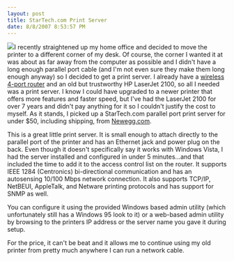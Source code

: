 ```yaml
---
layout: post
title: StarTech.com Print Server
date: 8/8/2007 8:53:57 PM
---
```


[![](http://www.startech.com/Share/Gallery/Small/pm1115p.small.jpg)](javascript:popUp('PhotoGallery.aspx?ProductID=pm1115p'))I recently straightened up my home office and decided to move the printer to a different corner of my desk. Of course, the corner I wanted it at was about as far away from the computer as possible and I didn't have a long enough parallel port cable (and I'm not even sure they make them long enough anyway) so I decided to get a print server. I already have a [wireless 4-port router](http://geekswithblogs.net/sdorman/archive/2007/02/16/106536.aspx) and an old but trustworthy HP LaserJet 2100, so all I needed was a print server. I know I could have upgraded to a newer printer that offers more features and faster speed, but I've had the LaserJet 2100 for over 7 years and didn't pay anything for it so I couldn't justify the cost to myself. As it stands, I picked up a StarTech.com parallel port print server for under $50, including shipping, from [Newegg.com](http://www.newegg.com/Product/Product.aspx?Item=N82E16833114008).

This is a great little print server. It is small enough to attach directly to the parallel port of the printer and has an Ethernet jack and power plug on the back. Even though it doesn't specifically say it works with Windows Vista, I had the server installed and configured in under 5 minutes...and that included the time to add it to the access control list on the router. It supports IEEE 1284 (Centronics) bi-directional communication and has an autosensing 10/100 Mbps network connection. It also supports TCP/IP, NetBEUI, AppleTalk, and Netware printing protocols and has support for SNMP as well.

You can configure it using the provided Windows based admin utility (which unfortunately still has a Windows 95 look to it) or a web-based admin utility by browsing to the printers IP address or the server name you gave it during setup.

For the price, it can't be beat and it allows me to continue using my old printer from pretty much anywhere I can run a network cable.
